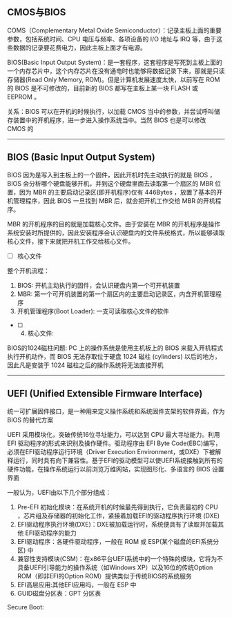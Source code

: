 ## CMOS与BIOS

COMS（Complementary Metal Oxide Semiconductor）：记录主板上面的重要参数，包括系统时间、CPU 电压与频率、各项设备的 I/O 地址与 IRQ 等，由于这些数据的记录要花费电力，因此主板上面才有电源。

BIOS(Basic Input Output System)：是一套程序，这套程序是写死到主板上面的一个内存芯片中，这个内存芯片在没有通电时也能够将数据记录下来，那就是只读存储器(Read Only Memory, ROM)。但是计算机发展速度太快，以前写在 ROM 的 BIOS 是不可修改的，目前新的 BIOS 都写在主板上某一块 FLASH 或 EEPROM 。

关系：BIOS 可以在开机的时候执行，以加载 CMOS 当中的参数，并尝试呼叫储存装置中的开机程序，进一步进入操作系统当中。当然 BIOS 也是可以修改 CMOS 的

---
## BIOS (Basic Input Output System)
 BIOS 因为是写入到主板上的一个固件，因此开机时先主动执行的就是 BIOS ， BIOS 会分析哪个硬盘能够开机，并到这个硬盘里面去读取第一个扇区的 MBR 位置，因为 MBR 的主要启动记录区(即开机程序)仅有 446Bytes ，放置了基本的开机管理程序，因此 BIOS 一旦找到 MBR 后，就会把开机工作交给 MBR 的开机程序。

 MBR 的开机程序的目的就是加载核心文件。由于安装在 MBR 的开机程序是操作系统安装时所提供的，因此安装程序会认识硬盘内的文件系统格式，所以能够读取核心文件，接下来就把开机工作交给核心文件。

- [ ] 核心文件

整个开机流程：
1. BIOS: 开机主动执行的固件，会认识硬盘内第一个可开机装置
2. MBR: 第一个可开机装置的第一个扇区内的主要启动记录区，内含开机管理程序
3. 开机管理程序(Boot Loader): 一支可读取核心文件的软件
- [ ] 4. 核心文件: 


BIOS的1024磁柱问题:
PC 上的操作系统是使用主机板上的 BIOS 来载入开机程式执行开机动作，而 BIOS 无法存取位于硬盘 1024 磁柱 (cylinders) 以后的地方， 因此凡是安装于 1024 磁柱之后的操作系统将无法直接开机

---
## UEFI (Unified Extensible Firmware Interface)
统一可扩展固件接口，是一种用来定义操作系统和系统固件支架的软件界面，作为 BIOS 的替代方案

UEFI 采用模块化，突破传统16位寻址能力，可以达到 CPU 最大寻址能力。利用 EFI 驱动程序的形式来识别及操作硬件。驱动程序由 EFI Byte Code(EBC)编写，必须在EFI驱动程序运行环境（Driver Execution Environment，或DXE）下被解释运行，同时具有向下兼容性。基于EFI的驱动模型可以使UEFI系统接触到所有的硬件功能，在操作系统运行以前浏览万维网站，实现图形化、多语言的 BIOS 设置界面

一般认为，UEFI由以下几个部分组成：
1. Pre-EFI 初始化模块：在系统开机的时候最先得到执行，它负责最初的 CPU ，芯片组及存储器的初始化工作，紧接着加载EFI的驱动程序执行环境 (DXE)
2. EFI驱动程序执行环境(DXE)：DXE被加载运行时，系统便具有了读取并加载其他 EFI驱动程序的能力
3. EFI驱动程序：各硬件驱动程序，一般在 ROM 或 ESP(某个磁盘的EFI系统分区) 中
4. 兼容性支持模块(CSM)：在x86平台UEFI系统中的一个特殊的模块，它将为不具备UEFI引导能力的操作系统（如Windows XP）以及16位的传统Option ROM（即非EFI的Option ROM）提供类似于传统BIOS的系统服务
5. EFI高层应用:其他EFI应用吗，一般在 ESP 中
6. GUID磁盘分区表：GPT 分区表





Secure Boot:










